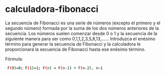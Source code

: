 # calculadora-fibonacci

La secuencia de Fibonacci es una serie de números (excepto el primero y el segundo número) formada por la suma de los dos números anteriores de la secuencia. Los números suelen comenzar desde 0 o 1 y la secuencia de la siguiente manera para ser como 0,1,1,2,3,5,8,13,...... Introduzca el enésimo término para generar la secuencia de Fibonacci y la calculadora le proporcionará la secuencia de Fibonacci hasta ese enésimo término.

Fórmula:

``` bash
 F(0)=0; F(1)=1; F(n) = F(n-1) + F(n-2), n>1 
 ```
